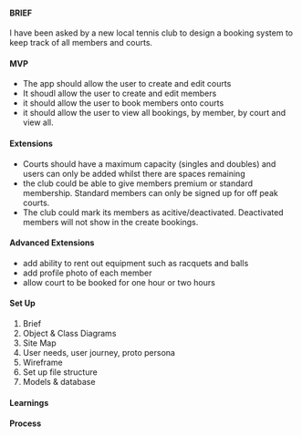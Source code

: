 #### BRIEF

I have been asked by a new local tennis club to design a booking system to keep track of all members and courts.


#### MVP

* The app should allow the user to create and edit courts
* It shoudl allow the user to create and edit members
* it should allow the user to book members onto courts
* it should allow the user to view all bookings, by member, by court and view all.

#### Extensions
 * Courts should have a maximum capacity (singles and doubles) and users can only be added whilst there are spaces remaining
 * the club could be able to give members premium or standard membership. Standard members can only be signed up for off peak courts.
 * The club could mark its members as acitive/deactivated. Deactivated members will not show in the create bookings.

#### Advanced Extensions
* add ability to rent out equipment such as racquets and balls 
* add profile photo of each member
* allow court to be booked for one hour or two hours

#### Set Up
1. Brief
2. Object & Class Diagrams
3. Site Map
4. User needs, user journey, proto persona
5. Wireframe
6. Set up file structure
7. Models & database



#### Learnings


#### Process




